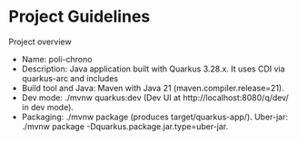 # Project Guidelines

Project overview
- Name: poli-chrono
- Description: Java application built with Quarkus 3.28.x. It uses CDI via quarkus-arc and includes 
- Build tool and Java: Maven with Java 21 (maven.compiler.release=21).
- Dev mode: ./mvnw quarkus:dev (Dev UI at http://localhost:8080/q/dev/ in dev mode).
- Packaging: ./mvnw package (produces target/quarkus-app/). Uber-jar: ./mvnw package -Dquarkus.package.jar.type=uber-jar.
